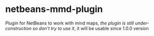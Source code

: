 # netbeans-mmd-plugin
Plugin for NetBeans to work with mind maps, _the plugin is still under-construction so don't try to use it_, it will be usable since 1.0.0 version
